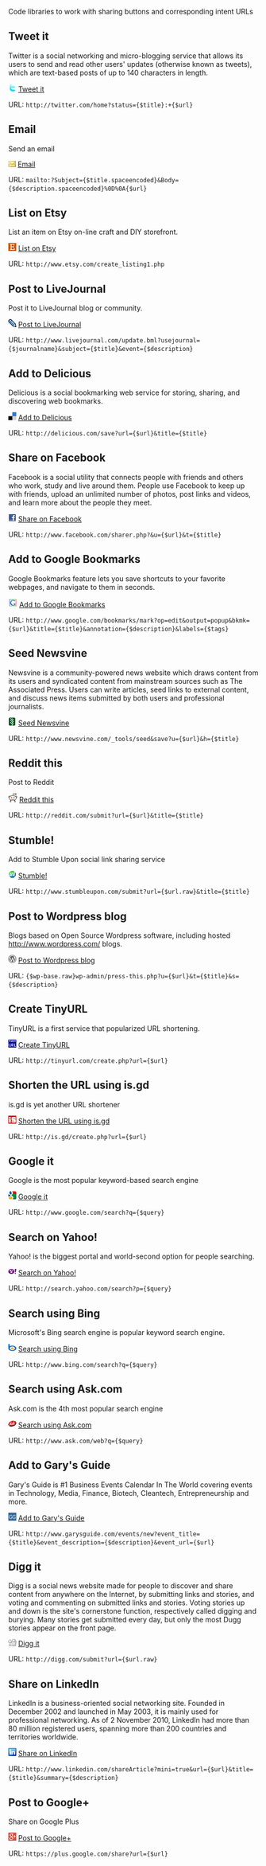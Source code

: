 Code libraries to work with sharing buttons and corresponding intent URLs

## Tweet it

Twitter is a social networking and micro-blogging service that allows its users to send and read other users' updates (otherwise known as tweets), which are text-based posts of up to 140 characters in length.

![Tweet it](https://raw.githubusercontent.com/sergeychernyshev/Sharing-Buttons/master/icons/twitter.gif) [Tweet it](http://twitter.com/home?status=Sharing+Buttons:+https%3A%2F%2Fgithub.com%2Fsergeychernyshev%2FSharing-Buttons)

URL: `http://twitter.com/home?status={$title}:+{$url}`

## Email

Send an email

![Email](https://raw.githubusercontent.com/sergeychernyshev/Sharing-Buttons/master/icons/email.gif) [Email](mailto:?Subject=Sharing%20Buttons&Body=Code%20libraries%20to%20work%20with%20sharing%20buttons%0D%0Ahttps%3A%2F%2Fgithub.com%2Fsergeychernyshev%2FSharing-Buttons)

URL: `mailto:?Subject={$title.spaceencoded}&Body={$description.spaceencoded}%0D%0A{$url}`

## List on Etsy

List an item on Etsy on-line craft and DIY storefront.

![List on Etsy](https://raw.githubusercontent.com/sergeychernyshev/Sharing-Buttons/master/icons/etsy.png) [List on Etsy](http://www.etsy.com/create_listing1.php)

URL: `http://www.etsy.com/create_listing1.php`

## Post to LiveJournal

Post it to LiveJournal blog or community.

![Post to LiveJournal](https://raw.githubusercontent.com/sergeychernyshev/Sharing-Buttons/master/icons/livejournal.png) [Post to LiveJournal](http://www.livejournal.com/update.bml?usejournal=sergeyche&subject=Sharing+Buttons&event=Code+libraries+to+work+with+sharing+buttons)

URL: `http://www.livejournal.com/update.bml?usejournal={$journalname}&subject={$title}&event={$description}`

## Add to Delicious

Delicious is a social bookmarking web service for storing, sharing, and discovering web bookmarks. 

![Add to Delicious](https://raw.githubusercontent.com/sergeychernyshev/Sharing-Buttons/master/icons/delicious.gif) [Add to Delicious](http://delicious.com/save?url=https%3A%2F%2Fgithub.com%2Fsergeychernyshev%2FSharing-Buttons&title=Sharing+Buttons)

URL: `http://delicious.com/save?url={$url}&title={$title}`

## Share on Facebook

Facebook is a social utility that connects people with friends and others who work, study and live around them. People use Facebook to keep up with friends, upload an unlimited number of photos, post links and videos, and learn more about the people they meet. 

![Share on Facebook](https://raw.githubusercontent.com/sergeychernyshev/Sharing-Buttons/master/icons/facebook.gif) [Share on Facebook](http://www.facebook.com/sharer.php?&u=https%3A%2F%2Fgithub.com%2Fsergeychernyshev%2FSharing-Buttons&t=Sharing+Buttons)

URL: `http://www.facebook.com/sharer.php?&u={$url}&t={$title}`

## Add to Google Bookmarks

Google Bookmarks feature lets you save shortcuts to your favorite webpages, and navigate to them in seconds. 

![Add to Google Bookmarks](https://raw.githubusercontent.com/sergeychernyshev/Sharing-Buttons/master/icons/google_bookmarks.png) [Add to Google Bookmarks](http://www.google.com/bookmarks/mark?op=edit&output=popup&bkmk=https%3A%2F%2Fgithub.com%2Fsergeychernyshev%2FSharing-Buttons&title=Sharing+Buttons&annotation=Code+libraries+to+work+with+sharing+buttons&labels=share)

URL: `http://www.google.com/bookmarks/mark?op=edit&output=popup&bkmk={$url}&title={$title}&annotation={$description}&labels={$tags}`

## Seed Newsvine

Newsvine is a community-powered news website which draws content from its users and syndicated content from mainstream sources such as The Associated Press. Users can write articles, seed links to external content, and discuss news items submitted by both users and professional journalists. 

![Seed Newsvine](https://raw.githubusercontent.com/sergeychernyshev/Sharing-Buttons/master/icons/newsvine.gif) [Seed Newsvine](http://www.newsvine.com/_tools/seed&save?u=https%3A%2F%2Fgithub.com%2Fsergeychernyshev%2FSharing-Buttons&h=Sharing+Buttons)

URL: `http://www.newsvine.com/_tools/seed&save?u={$url}&h={$title}`

## Reddit this

Post to Reddit

![Reddit this](https://raw.githubusercontent.com/sergeychernyshev/Sharing-Buttons/master/icons/reddit.gif) [Reddit this](http://reddit.com/submit?url=https%3A%2F%2Fgithub.com%2Fsergeychernyshev%2FSharing-Buttons&title=Sharing+Buttons)

URL: `http://reddit.com/submit?url={$url}&title={$title}`

## Stumble!

Add to Stumble Upon social link sharing service 

![Stumble!](https://raw.githubusercontent.com/sergeychernyshev/Sharing-Buttons/master/icons/stumbleupon.gif) [Stumble!](http://www.stumbleupon.com/submit?url=https://github.com/sergeychernyshev/Sharing-Buttons&title=Sharing+Buttons)

URL: `http://www.stumbleupon.com/submit?url={$url.raw}&title={$title}`

## Post to Wordpress blog

Blogs based on Open Source Wordpress software, including hosted http://www.wordpress.com/ blogs. 

![Post to Wordpress blog](https://raw.githubusercontent.com/sergeychernyshev/Sharing-Buttons/master/icons/wordpress.org.png) [Post to Wordpress blog]({$wp-base.raw}wp-admin/press-this.php?u=https%3A%2F%2Fgithub.com%2Fsergeychernyshev%2FSharing-Buttons&t=Sharing+Buttons&s=Code+libraries+to+work+with+sharing+buttons)

URL: `{$wp-base.raw}wp-admin/press-this.php?u={$url}&t={$title}&s={$description}`

## Create TinyURL

TinyURL is a first service that popularized URL shortening.

![Create TinyURL](https://raw.githubusercontent.com/sergeychernyshev/Sharing-Buttons/master/icons/tinyurl.gif) [Create TinyURL](http://tinyurl.com/create.php?url=https%3A%2F%2Fgithub.com%2Fsergeychernyshev%2FSharing-Buttons)

URL: `http://tinyurl.com/create.php?url={$url}`

## Shorten the URL using is.gd

is.gd is yet another URL shortener

![Shorten the URL using is.gd](https://raw.githubusercontent.com/sergeychernyshev/Sharing-Buttons/master/icons/isgd.png) [Shorten the URL using is.gd](http://is.gd/create.php?url=https%3A%2F%2Fgithub.com%2Fsergeychernyshev%2FSharing-Buttons)

URL: `http://is.gd/create.php?url={$url}`

## Google it

Google is the most popular keyword-based search engine

![Google it](https://raw.githubusercontent.com/sergeychernyshev/Sharing-Buttons/master/icons/search/google.png) [Google it](http://www.google.com/search?q=Sharing+Buttons)

URL: `http://www.google.com/search?q={$query}`

## Search on Yahoo!

Yahoo! is the biggest portal and world-second option for people searching.

![Search on Yahoo!](https://raw.githubusercontent.com/sergeychernyshev/Sharing-Buttons/master/icons/search/yahoo.png) [Search on Yahoo!](http://search.yahoo.com/search?p=Sharing+Buttons)

URL: `http://search.yahoo.com/search?p={$query}`

## Search using Bing

Microsoft's Bing search engine is popular keyword search engine.

![Search using Bing](https://raw.githubusercontent.com/sergeychernyshev/Sharing-Buttons/master/icons/search/bing.png) [Search using Bing](http://www.bing.com/search?q=Sharing+Buttons)

URL: `http://www.bing.com/search?q={$query}`

## Search using Ask.com

Ask.com is the 4th most popular search engine

![Search using Ask.com](https://raw.githubusercontent.com/sergeychernyshev/Sharing-Buttons/master/icons/search/ask.png) [Search using Ask.com](http://www.ask.com/web?q=Sharing+Buttons)

URL: `http://www.ask.com/web?q={$query}`

## Add to Gary's Guide

Gary's Guide is #1 Business Events Calendar In The World covering events in Technology, Media, Finance, Biotech, Cleantech, Entrepreneurship and more.

![Add to Gary's Guide](https://raw.githubusercontent.com/sergeychernyshev/Sharing-Buttons/master/icons/garysguide.gif) [Add to Gary's Guide](http://www.garysguide.com/events/new?event_title=Sharing+Buttons&event_description=Code+libraries+to+work+with+sharing+buttons&event_url=https%3A%2F%2Fgithub.com%2Fsergeychernyshev%2FSharing-Buttons)

URL: `http://www.garysguide.com/events/new?event_title={$title}&event_description={$description}&event_url={$url}`

## Digg it

Digg is a social news website made for people to discover and share content from anywhere on the Internet, by submitting links and stories, and voting and commenting on submitted links and stories. Voting stories up and down is the site's cornerstone function, respectively called digging and burying. Many stories get submitted every day, but only the most Dugg stories appear on the front page.

![Digg it](https://raw.githubusercontent.com/sergeychernyshev/Sharing-Buttons/master/icons/digg.gif) [Digg it](http://digg.com/submit?url=https://github.com/sergeychernyshev/Sharing-Buttons)

URL: `http://digg.com/submit?url={$url.raw}`

## Share on LinkedIn

LinkedIn is a business-oriented social networking site. Founded in December 2002 and launched in May 2003, it is mainly used for professional networking. As of 2 November 2010, LinkedIn had more than 80 million registered users, spanning more than 200 countries and territories worldwide.

![Share on LinkedIn](https://raw.githubusercontent.com/sergeychernyshev/Sharing-Buttons/master/icons/linkedin.png) [Share on LinkedIn](http://www.linkedin.com/shareArticle?mini=true&url=https%3A%2F%2Fgithub.com%2Fsergeychernyshev%2FSharing-Buttons&title=Sharing+Buttons&summary=Code+libraries+to+work+with+sharing+buttons)

URL: `http://www.linkedin.com/shareArticle?mini=true&url={$url}&title={$title}&summary={$description}`

## Post to Google+

Share on Google Plus

![Post to Google+](https://raw.githubusercontent.com/sergeychernyshev/Sharing-Buttons/master/icons/googleplus.png) [Post to Google+](https://plus.google.com/share?url=https%3A%2F%2Fgithub.com%2Fsergeychernyshev%2FSharing-Buttons)

URL: `https://plus.google.com/share?url={$url}`

